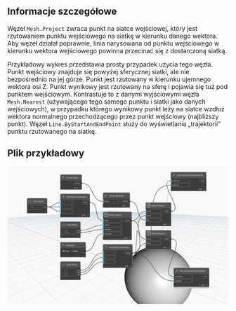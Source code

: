 ## Informacje szczegółowe
Węzeł `Mesh.Project` zwraca punkt na siatce wejściowej, który jest rzutowaniem punktu wejściowego na siatkę w kierunku danego wektora. Aby węzeł działał poprawnie, linia narysowana od punktu wejściowego w kierunku wektora wejściowego powinna przecinać się z dostarczoną siatką.

Przykładowy wykres przedstawia prosty przypadek użycia tego węzła. Punkt wejściowy znajduje się powyżej sferycznej siatki, ale nie bezpośrednio na jej górze. Punkt jest rzutowany w kierunku ujemnego wektora osi Z. Punkt wynikowy jest rzutowany na sferę i pojawia się tuż pod punktem wejściowym. Kontrastuje to z danymi wyjściowymi węzła `Mesh.Nearest` (używającego tego samego punktu i siatki jako danych wejściowych), w przypadku którego wynikowy punkt leży na siatce wzdłuż wektora normalnego przechodzącego przez punkt wejściowy (najbliższy punkt). Węzeł `Line.ByStartAndEndPoint` służy do wyświetlania „trajektorii” punktu rzutowanego na siatkę.

## Plik przykładowy

![Example](./Autodesk.DesignScript.Geometry.Mesh.Project_img.jpg)
